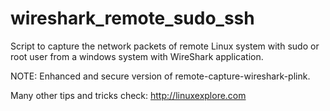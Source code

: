 # wireshark_remote_sudo_ssh
Script to capture the network packets of remote Linux system with sudo or root user from a windows system with WireShark application.

NOTE: Enhanced and secure version of remote-capture-wireshark-plink.

Many other tips and tricks check:
http://linuxexplore.com
